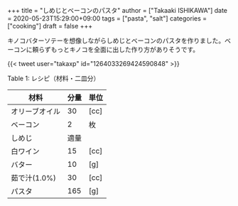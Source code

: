 +++
title = "しめじとベーコンのパスタ"
author = ["Takaaki ISHIKAWA"]
date = 2020-05-23T15:29:00+09:00
tags = ["pasta", "salt"]
categories = ["cooking"]
draft = false
+++

キノコバターソテーを想像しながらしめじとベーコンのパスタを作りました。ベーコンに頼らずもっとキノコを全面に出した作り方がありそうです。  

{{< tweet user="takaxp" id="1264033269424590848" >}}  

<div class="table-caption">
  <span class="table-number">Table 1</span>:
  レシピ（材料・二皿分）
</div>

| 材料      | 分量 | 単位 |
|---------|----|----|
| オリーブオイル | 30  | [cc] |
| ベーコン  | 2   | 枚   |
| しめじ    | 適量 |      |
| 白ワイン  | 15  | [cc] |
| バター    | 10  | [g]  |
| 茹で汁(1.0%) | 30  | [cc] |
| パスタ    | 165 | [g]  |